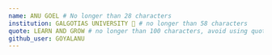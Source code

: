 ```yaml
---
name: ANU GOEL # No longer than 28 characters
institution: GALGOTIAS UNIVERSITY 🚩 # no longer than 58 characters
quote: LEARN AND GROW # no longer than 100 characters, avoid using quotes(") to guarantee the format remains the same.
github_user: GOYALANU
--- 
```

